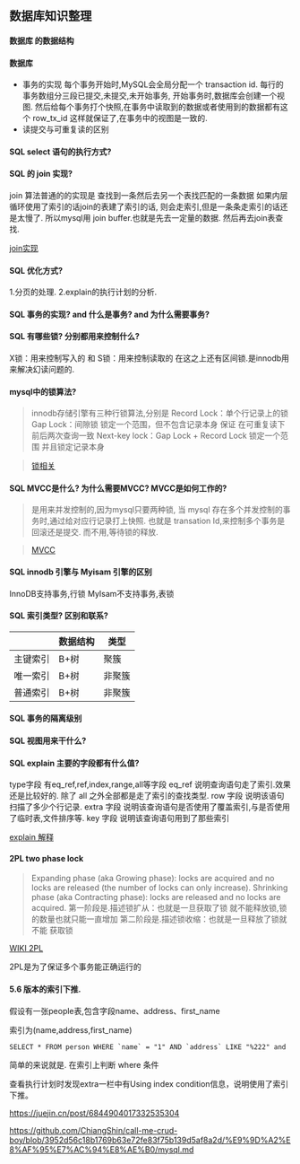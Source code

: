 ## 数据库知识整理

#### 数据库 的数据结构


#### 数据库
   - 事务的实现
        每个事务开始时,MySQL会全局分配一个 transaction id.
        每行的
        事务数组分三段已提交,未提交,未开始事务,
        开始事务时,数据库会创建一个视图.
        然后给每个事务打个快照,在事务中读取到的数据或者使用到的数据都有这个 row_tx_id
        这样就保证了,在事务中的视图是一致的.
   - 读提交与可重复读的区别
   
#### SQL select 语句的执行方式?

#### SQL 的 join 实现?
join 算法普通的的实现是
查找到一条然后去另一个表找匹配的一条数据
如果内层循环使用了索引的话join的表建了索引的话,
则会走索引,但是一条条走索引的话还是太慢了.
所以mysql用 join buffer.也就是先去一定量的数据.
然后再去join表查找.

[join实现](https://zhuanlan.zhihu.com/p/54275505)

#### SQL 优化方式?
1.分页的处理.
2.explain的执行计划的分析.

#### SQL 事务的实现? and 什么是事务? and 为什么需要事务?

#### SQL 有哪些锁? 分别都用来控制什么?
X锁：用来控制写入的
和
S锁：用来控制读取的
在这之上还有区间锁.是innodb用来解决幻读问题的.


#### mysql中的锁算法?
> innodb存储引擎有三种行锁算法,分别是
> Record Lock：单个行记录上的锁
> Gap Lock：间隙锁 锁定一个范围，但不包含记录本身
> 保证 在可重复读下 前后两次查询一致
> Next-key lock：Gap Lock + Record Lock 锁定一个范围 并且锁定记录本身

>[锁相关](https://www.zhihu.com/column/c_1104074839660294144)

#### SQL MVCC是什么? 为什么需要MVCC? MVCC是如何工作的? 
>是用来并发控制的,因为mysql只要两种锁,
当 mysql 存在多个并发控制的事务时,通过给对应行记录打上快照.
也就是 transation Id,来控制多个事务是回滚还是提交.
而不用,等待锁的释放.

> [MVCC](https://zhuanlan.zhihu.com/p/52977862)

#### SQL innodb 引擎与 Myisam 引擎的区别
InnoDB支持事务,行锁
MyIsam不支持事务,表锁

#### SQL 索引类型? 区别和联系?
|      |  数据结构 |类型|
| ---- | ---- | ----      |
| 主键索引|B+树|  聚簇      |
| 唯一索引|B+树|  非聚簇    |
| 普通索引|B+树|  非聚簇    |


#### SQL 事务的隔离级别



#### SQL 视图用来干什么?

#### SQL explain 主要的字段都有什么值?
type字段
有eq_ref,ref,index,range,all等字段
eq_ref 说明查询语句走了索引.效果还是比较好的.
除了 all 之外全部都是走了索引的查找类型.
row 字段
说明该语句扫描了多少个行记录.
extra 字段
说明该查询语句是否使用了覆盖索引,与是否使用了临时表,文件排序等.
key 字段
说明该查询语句用到了那些索引

[explain 解释](https://www.jianshu.com/p/8fab76bbf448)

#### 2PL two phase lock
> Expanding phase (aka Growing phase): locks are acquired and no locks are released (the number of locks can only increase).
Shrinking phase (aka Contracting phase): locks are released and no locks are acquired.
第一阶段是.描述锁扩从：也就是一旦获取了锁 就不能释放锁,锁的数量也就只能一直增加
第二阶段是.描述锁收缩：也就是一旦释放了锁就不能 获取锁

[WIKI 2PL](https://en.wikipedia.org/wiki/Two-phase_locking)

2PL是为了保证多个事务能正确运行的

#### 5.6 版本的索引下推.
假设有一张people表,包含字段name、address、first_name

索引为(name,address,first_name)

```shell
SELECT * FROM person WHERE `name` = "1" AND `address` LIKE "%222" and 
```
简单的来说就是. 在索引上判断 where 条件

查看执行计划时发现extra一栏中有Using index condition信息，说明使用了索引下推。

https://juejin.cn/post/6844904017332535304


https://github.com/ChiangShin/call-me-crud-boy/blob/3952d56c18b1769b63e72fe83f75b139d5af8a2d/%E9%9D%A2%E8%AF%95%E7%AC%94%E8%AE%B0/mysql.md